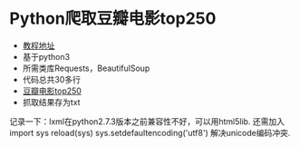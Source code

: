 
# Python爬取豆瓣电影top250
- [教程地址](http://www.jianshu.com/p/826f8566a7c7)
- 基于python3
- 所需类库Requests，BeautifulSoup
- 代码总共30多行
- [豆瓣电影top250](https://movie.douban.com/top250)
- 抓取结果存为txt

记录一下：lxml在python2.7.3版本之前兼容性不好，可以用html5lib. 
还需加入
import sys 
reload(sys) 
sys.setdefaultencoding('utf8')
解决unicode编码冲突.
